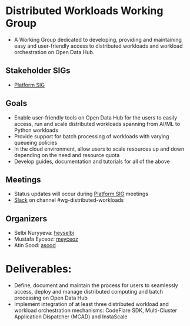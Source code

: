 # Distributed Workloads Working Group
* A Working Group dedicated to developing, providing and maintaining easy and user-friendly access to distributed workloads and workload orchestration on Open Data Hub.

## Stakeholder SIGs
* [Platform SIG](/sig-platform)

## Goals
* Enable user-friendly tools on Open Data Hub for the users to easily access, run and scale distributed workloads spanning from AI/ML to Python workloads
* Provide support for batch processing of workloads with varying queueing policies
* In the cloud environment, allow users to scale resources up and down depending on the need and resource quota
* Develop guides, documentation and tutorials for all of the above

## Meetings
* Status updates will occur during [Platform SIG](sig-platform) meetings
* [Slack](https://join.slack.com/t/odh-io/shared_invite/zt-1lufs2up2-IxtfcfWp7RxvjQOqNDxdhA) on channel #wg-distributed-workloads

## Organizers
* Selbi Nuryyeva: [heyselbi](https://github.com/heyselbi)
* Mustafa Eyceoz: [meyceoz](https://github.com/maxusmusti)
* Atin Sood: [asood](https://github.com/asood)


# Deliverables:
* Define, document and maintain the process for users to seamlessly access, deploy and manage distributed computing and batch processing on Open Data Hub
* Implement integration of at least three distributed workload and workload orchestration mechanisms: CodeFlare SDK, Multi-Cluster Application Dispatcher (MCAD) and InstaScale
